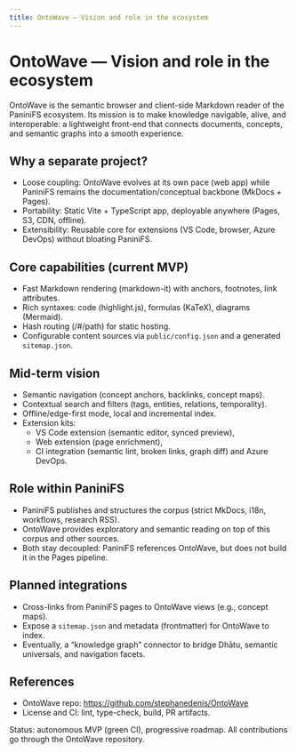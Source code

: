 ```yaml
---
title: OntoWave — Vision and role in the ecosystem
---
```


# OntoWave — Vision and role in the ecosystem

OntoWave is the semantic browser and client-side Markdown reader of the PaniniFS ecosystem. Its mission is to make knowledge navigable, alive, and interoperable: a lightweight front-end that connects documents, concepts, and semantic graphs into a smooth experience.

## Why a separate project?

- Loose coupling: OntoWave evolves at its own pace (web app) while PaniniFS remains the documentation/conceptual backbone (MkDocs + Pages).
- Portability: Static Vite + TypeScript app, deployable anywhere (Pages, S3, CDN, offline).
- Extensibility: Reusable core for extensions (VS Code, browser, Azure DevOps) without bloating PaniniFS.

## Core capabilities (current MVP)

- Fast Markdown rendering (markdown-it) with anchors, footnotes, link attributes.
- Rich syntaxes: code (highlight.js), formulas (KaTeX), diagrams (Mermaid).
- Hash routing (/#/path) for static hosting.
- Configurable content sources via `public/config.json` and a generated `sitemap.json`.

## Mid-term vision

- Semantic navigation (concept anchors, backlinks, concept maps).
- Contextual search and filters (tags, entities, relations, temporality).
- Offline/edge-first mode, local and incremental index.
- Extension kits: 
  - VS Code extension (semantic editor, synced preview),
  - Web extension (page enrichment),
  - CI integration (semantic lint, broken links, graph diff) and Azure DevOps.

## Role within PaniniFS

- PaniniFS publishes and structures the corpus (strict MkDocs, i18n, workflows, research RSS).
- OntoWave provides exploratory and semantic reading on top of this corpus and other sources.
- Both stay decoupled: PaniniFS references OntoWave, but does not build it in the Pages pipeline.

## Planned integrations

- Cross-links from PaniniFS pages to OntoWave views (e.g., concept maps).
- Expose a `sitemap.json` and metadata (frontmatter) for OntoWave to index.
- Eventually, a “knowledge graph” connector to bridge Dhātu, semantic universals, and navigation facets.

## References

- OntoWave repo: https://github.com/stephanedenis/OntoWave
- License and CI: lint, type-check, build, PR artifacts.

Status: autonomous MVP (green CI), progressive roadmap. All contributions go through the OntoWave repository.
